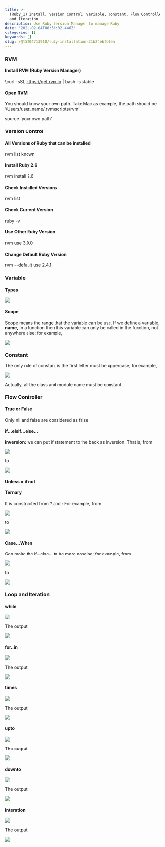 ```yaml
---
title: >-
  (Ruby_1) Install, Version Control, Variable, Constant, Flow Controller, Loop
  and Iteration
description: Use Ruby Version Manager to manage Ruby
date: '2021-02-04T08:50:32.446Z'
categories: []
keywords: []
slug: /@t5204713910/ruby-installation-21b24ebfb0ea
---
```


### RVM

#### Install RVM (Ruby Version Manager)

\\curl -sSL https://get.rvm.io | bash -s stable

#### Open RVM

You should know your own path. Take Mac as example, the path should be ‘/Users/user\_name/.rvm/scripts/rvm’

source 'your own path'

### Version Control

#### All Versions of Ruby that can be installed

rvm list known

#### Install Ruby 2.6

rvm install 2.6

#### Check Installed Versions

rvm list

#### Check Current Version

ruby -v

#### Use Other Ruby Version

rvm use 3.0.0

#### Change Default Ruby Version

rvm --default use 2.4.1

### Variable

#### Types

![](/Users/chenyongzhe/coding/practice_not_for_github/javascript_practice/medium-to-markdown/medium-export/posts/md_1623056197395/img/1__ywZBLRlHrf____K66pKUAsiA.png)

#### Scope

Scope means the range that the variable can be use. If we define a variable, **name,** in a function then this variable can only be called in the function, not anywhere else; for example,

![](/Users/chenyongzhe/coding/practice_not_for_github/javascript_practice/medium-to-markdown/medium-export/posts/md_1623056197395/img/1__MXgPL__Bv9Bnc4Uvdib2sfA.png)

### Constant

The only rule of constant is the first letter must be uppercase; for example,

![](/Users/chenyongzhe/coding/practice_not_for_github/javascript_practice/medium-to-markdown/medium-export/posts/md_1623056197395/img/1__1bSiA4EZngxjQ1Aaa__EexA.png)

Actually, all the class and module name must be constant

### Flow Controller

#### True or False

Only nil and false are considered as false

#### if…elsif…else…

**inversion:** we can put if statement to the back as inversion. That is, from

![](/Users/chenyongzhe/coding/practice_not_for_github/javascript_practice/medium-to-markdown/medium-export/posts/md_1623056197395/img/1__ozwwOZDNfqIiun8OHm__jbA.png)

to

![](/Users/chenyongzhe/coding/practice_not_for_github/javascript_practice/medium-to-markdown/medium-export/posts/md_1623056197395/img/1____YrEzmpfvZQwtxKoNb1nBA.png)

#### Unless = if not

#### Ternary

It is constructed from ? and : For example, from

![](/Users/chenyongzhe/coding/practice_not_for_github/javascript_practice/medium-to-markdown/medium-export/posts/md_1623056197395/img/1__YOKCxvUI__CRILIoVI8PGvg.png)

to

![](/Users/chenyongzhe/coding/practice_not_for_github/javascript_practice/medium-to-markdown/medium-export/posts/md_1623056197395/img/1__qQyOxf0g4uJw__LuwemEOfA.png)

#### Case…When

Can make the if…else… to be more concise; for example, from

![](/Users/chenyongzhe/coding/practice_not_for_github/javascript_practice/medium-to-markdown/medium-export/posts/md_1623056197395/img/1____juWAAE2TWNktquJMC7whA.png)

to

![](/Users/chenyongzhe/coding/practice_not_for_github/javascript_practice/medium-to-markdown/medium-export/posts/md_1623056197395/img/1__KrrerIAP2FlTa428FEJeMg.png)

### Loop and Iteration

#### while

![](/Users/chenyongzhe/coding/practice_not_for_github/javascript_practice/medium-to-markdown/medium-export/posts/md_1623056197395/img/1__vmyHyYWlhFwAm7B80aOaTw.png)

The output

![](/Users/chenyongzhe/coding/practice_not_for_github/javascript_practice/medium-to-markdown/medium-export/posts/md_1623056197395/img/1__N3smaWfVEBY__l3bcxEUisw.png)

#### for..in

![](/Users/chenyongzhe/coding/practice_not_for_github/javascript_practice/medium-to-markdown/medium-export/posts/md_1623056197395/img/1__lEAzOu5d2h__5spbfOdG1DA.png)

The output

![](/Users/chenyongzhe/coding/practice_not_for_github/javascript_practice/medium-to-markdown/medium-export/posts/md_1623056197395/img/1__iUP5j__juAx7id9rPi8u8Xw.png)

#### times

![](/Users/chenyongzhe/coding/practice_not_for_github/javascript_practice/medium-to-markdown/medium-export/posts/md_1623056197395/img/1__Kvng6LeQ11jSJsC__XozqZA.png)

The output

![](/Users/chenyongzhe/coding/practice_not_for_github/javascript_practice/medium-to-markdown/medium-export/posts/md_1623056197395/img/1__diLIswcl3Hy0mtG____w4OVg.png)

#### upto

![](/Users/chenyongzhe/coding/practice_not_for_github/javascript_practice/medium-to-markdown/medium-export/posts/md_1623056197395/img/1__SB____f42imMaSTu1AdUKmcw.png)

The output

![](/Users/chenyongzhe/coding/practice_not_for_github/javascript_practice/medium-to-markdown/medium-export/posts/md_1623056197395/img/1__as__mN9vWXCbkOumfPR27uA.png)

#### downto

![](/Users/chenyongzhe/coding/practice_not_for_github/javascript_practice/medium-to-markdown/medium-export/posts/md_1623056197395/img/1__YdGvN__U__ZN6__aTsmOrG7Yw.png)

The output

![](/Users/chenyongzhe/coding/practice_not_for_github/javascript_practice/medium-to-markdown/medium-export/posts/md_1623056197395/img/1__7__n__vCqNJ__Hk9UZ8u2KmOQ.png)

#### interation

![](/Users/chenyongzhe/coding/practice_not_for_github/javascript_practice/medium-to-markdown/medium-export/posts/md_1623056197395/img/1__a5kax8tR__ucMhzDKgmKqNg.png)

The output

![](/Users/chenyongzhe/coding/practice_not_for_github/javascript_practice/medium-to-markdown/medium-export/posts/md_1623056197395/img/1__jb__NLQkPQPZizMz4ZU__33A.png)